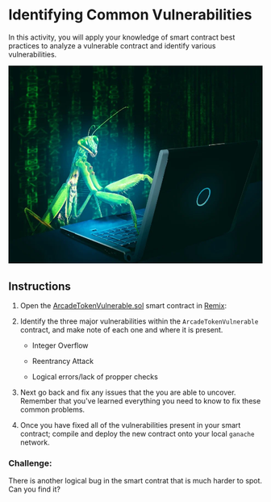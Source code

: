 # Identifying Common Vulnerabilities

In this activity, you will apply your knowledge of smart contract best practices to analyze a vulnerable contract and identify various vulnerabilities.

![Computer Bug](../../Images/computer-bug.webp)

## Instructions

1. Open the [ArcadeTokenVulnerable.sol](Unsolved/ArcadeTokenVulnerable.sol) smart contract in [Remix](https://remix.ethereum.org):

2. Identify the three major vulnerabilities within the `ArcadeTokenVulnerable` contract, and make note of each one and where it is present.

   * Integer Overflow

   * Reentrancy Attack

   * Logical errors/lack of propper checks

3. Next go back and fix any issues that the you are able to uncover. Remember that you've learned everything you need to know to fix these common problems.

4. Once you have fixed all of the vulnerabilities present in your smart contract; compile and deploy the new contract onto your local `ganache` network.

### Challenge:

There is another logical bug in the smart contrat that is much harder to spot. Can you find it?
